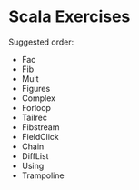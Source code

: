 # Scala Exercises

Suggested order:

  * Fac
  * Fib
  * Mult
  * Figures
  * Complex
  * Forloop
  * Tailrec
  * Fibstream
  * FieldClick
  * Chain
  * DiffList
  * Using
  * Trampoline
